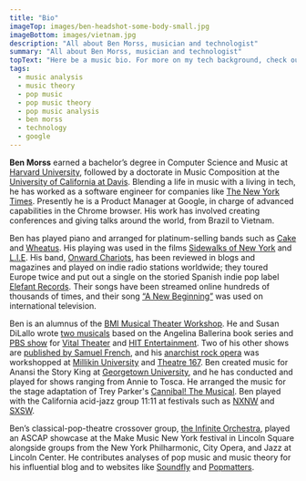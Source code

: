 ```yaml
---
title: "Bio"
imageTop: images/ben-headshot-some-body-small.jpg
imageBottom: images/vietnam.jpg
description: "All about Ben Morss, musician and technologist"
summary: "All about Ben Morss, musician and technologist"
topText: "Here be a music bio. For more on my tech background, check out"
tags:
  - music analysis
  - music theory
  - pop music
  - pop music theory
  - pop music analysis
  - ben morss
  - technology
  - google
---
```

**Ben Morss** earned a bachelor’s degree in Computer Science and Music at [Harvard University](https://www.harvard.edu), followed by a doctorate in Music Composition at the [University of California at Davis](https://www.ucdavis.edu/). Blending a life in music with a living in tech, he has worked as a software engineer for companies like [The New York Times](https://nytimes.com). Presently he is a Product Manager at Google, in charge of advanced capabilities in the Chrome browser. His work has involved creating conferences and giving talks around the world, from Brazil to Vietnam.

Ben has played piano and arranged for platinum-selling bands such as [Cake](https://www.cakemusic.com) and [Wheatus](https://www.youtube.com/watch?v=FC3y9llDXuM). His playing was used in the films [Sidewalks of New York](https://www.imdb.com/title/tt0239986/) and [L.I.E](https://www.imdb.com/title/tt0242587/). His band, [Onward Chariots](https://onwardchariots.com), has been reviewed in blogs and magazines and played on indie radio stations worldwide; they toured Europe twice and put out a single on the storied Spanish indie pop label [Elefant Records](https://elefant.com/bands/onward-chariots). Their songs have been streamed online hundreds of thousands of times, and their song [“A New Beginning”](https://www.youtube.com/watch?v=bsa1y6h6L9Q) was used on international television.

Ben is an alumnus of the [BMI Musical Theater Workshop](https://www.bmi.com/theatre_workshop). He and Susan DiLallo wrote [two musicals](https://www.youtube.com/watch?v=36trrAg7sfY) based on the Angelina Ballerina book series and [PBS show](https://en.wikipedia.org/wiki/Angelina_Ballerina:_The_Next_Steps) for [Vital Theater](https://www.vitaltheatre.org) and [HIT Entertainment](https://mattel.fandom.com/wiki/HiT_Entertainment). Two of his other shows are [published by Samuel French](https://www.concordtheatricals.com/search?author=Benjamin%20Morss), and his [anarchist rock opera](https://benmorss.com/music/activists) was workshopped at [Millikin University](https://millikin.edu/) and [Theatre 167](http://www.theatre167.org/). Ben created music for Anansi the Story King at [Georgetown University](https://www.georgetown.edu/), and he has conducted and played for shows ranging from Annie to Tosca. He arranged the music for the stage adaptation of Trey Parker's [Cannibal! The Musical](https://www.imdb.com/title/tt0115819/). Ben played with the California acid-jazz group 11:11 at festivals such as [NXNW](https://www.sxsw.com/nxnw/) and [SXSW](https://www.sxsw.com/).

Ben’s classical-pop-theatre crossover group, [the Infinite Orchestra](https://infiniteorchestra.com/), played an ASCAP showcase at the Make Music New York festival in Lincoln Square alongside groups from the New York Philharmonic, City Opera, and Jazz at Lincoln Center. He contributes analyses of pop music and music theory for his influential blog and to websites like [Soundfly](https://flypaper.soundfly.com/author/benmorss/) and [Popmatters](https://www.popmatters.com).
